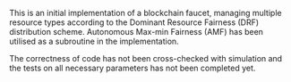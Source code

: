 ﻿This is an initial implementation of a blockchain faucet, managing multiple resource types according to the Dominant Resource Fairness (DRF) distribution scheme. Autonomous Max-min Fairness (AMF) has been utilised as a subroutine in the implementation.

The correctness of code has not been cross-checked with simulation and the tests on all necessary parameters has not been completed yet.
